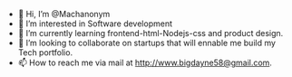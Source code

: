 - 👋 Hi, I’m @Machanonym
- 👀 I’m interested in Software development
- 🌱 I’m currently learning frontend-html-Nodejs-css and product design.
- 💞️ I’m looking to collaborate on startups that will ennable me build my Tech portfolio.
- 📫 How to reach me via mail at http://www.bigdayne58@gmail.com.

<!---
Machanonym/Machanonym is a ✨ special ✨ repository because its `README.md` (this file) appears on your GitHub profile.
You can click the Preview link to take a look at your changes.
--->
